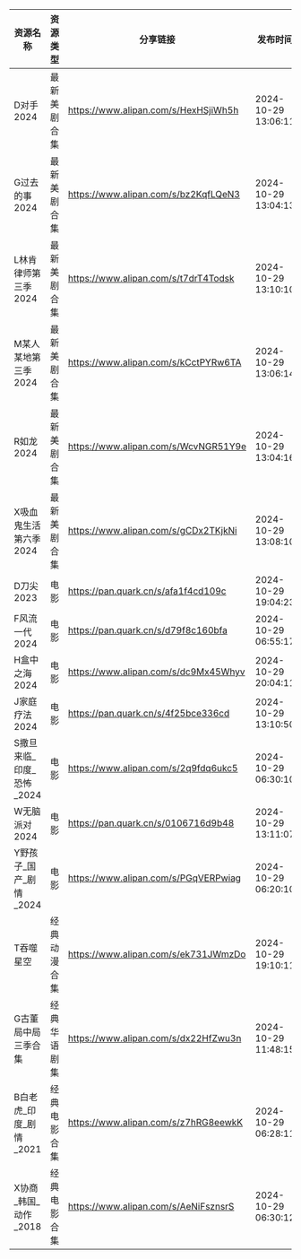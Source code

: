 | 资源名称             | 资源类型   | 分享链接                                 | 发布时间                |
| ---------------- | ------ | ------------------------------------ | ------------------- |
| D对手2024          | 最新美剧合集 | https://www.alipan.com/s/HexHSjiWh5h | 2024-10-29 13:06:11 |
| G过去的事2024        | 最新美剧合集 | https://www.alipan.com/s/bz2KqfLQeN3 | 2024-10-29 13:04:13 |
| L林肯律师第三季2024     | 最新美剧合集 | https://www.alipan.com/s/t7drT4Todsk | 2024-10-29 13:10:10 |
| M某人某地第三季2024     | 最新美剧合集 | https://www.alipan.com/s/kCctPYRw6TA | 2024-10-29 13:06:14 |
| R如龙2024          | 最新美剧合集 | https://www.alipan.com/s/WcvNGR51Y9e | 2024-10-29 13:04:16 |
| X吸血鬼生活第六季2024    | 最新美剧合集 | https://www.alipan.com/s/gCDx2TKjkNi | 2024-10-29 13:08:10 |
| D刀尖2023          | 电影     | https://pan.quark.cn/s/afa1f4cd109c  | 2024-10-29 19:04:23 |
| F风流一代2024        | 电影     | https://pan.quark.cn/s/d79f8c160bfa  | 2024-10-29 06:55:17 |
| H盒中之海2024        | 电影     | https://www.alipan.com/s/dc9Mx45Whyv | 2024-10-29 20:04:11 |
| J家庭疗法2024        | 电影     | https://pan.quark.cn/s/4f25bce336cd  | 2024-10-29 13:10:50 |
| S撒旦来临_印度_恐怖_2024 | 电影     | https://www.alipan.com/s/2q9fdq6ukc5 | 2024-10-29 06:30:10 |
| W无脑派对2024        | 电影     | https://pan.quark.cn/s/0106716d9b48  | 2024-10-29 13:11:07 |
| Y野孩子_国产_剧情_2024  | 电影     | https://www.alipan.com/s/PGqVERPwiag | 2024-10-29 06:20:10 |
| T吞噬星空            | 经典动漫合集 | https://www.alipan.com/s/ek731JWmzDo | 2024-10-29 19:10:11 |
| G古董局中局三季合集       | 经典华语剧集 | https://www.alipan.com/s/dx22HfZwu3n | 2024-10-29 11:48:15 |
| B白老虎_印度_剧情_2021  | 经典电影合集 | https://www.alipan.com/s/z7hRG8eewkK | 2024-10-29 06:28:11 |
| X协商_韩国_动作_2018   | 经典电影合集 | https://www.alipan.com/s/AeNiFsznsrS | 2024-10-29 06:30:12 |
